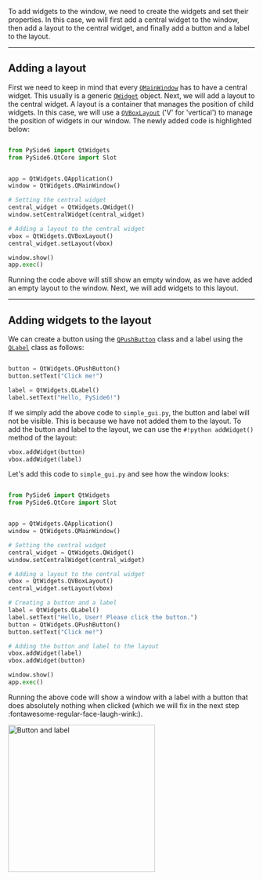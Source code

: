 To add widgets to the window, we need to create the widgets and set their properties. In this case, we will first add a central widget to the window, then add a layout to the central widget, and finally add a button and a label to the layout.

<hr>

## Adding a layout

First we need to keep in mind that every [`QMainWindow`](../QtWidgets/QMainWindow.md) has to have a central widget. This usually is a generic [`QWidget`](../QtWidgets/QWidget.md) object. Next, we will add a layout to the central widget. A layout is a container that manages the position of child widgets. In this case, we will use a [`QVBoxLayout`](../QtWidgets/QVBoxLayout.md) ('V' for 'vertical') to manage the position of widgets in our window. The newly added code is highlighted below:

```python title="simple_gui.py" hl_lines="8-14" linenums="1"

from PySide6 import QtWidgets
from PySide6.QtCore import Slot


app = QtWidgets.QApplication()
window = QtWidgets.QMainWindow()

# Setting the central widget 
central_widget = QtWidgets.QWidget()
window.setCentralWidget(central_widget)

# Adding a layout to the central widget
vbox = QtWidgets.QVBoxLayout()
central_widget.setLayout(vbox)

window.show()
app.exec()

```

Running the code above will still show an empty window, as we have added an empty layout to the window. Next, we will add widgets to this layout.

<hr>

## Adding widgets to the layout

We can create a button using the [`QPushButton`](../QtWidgets/QPushButton.md) class and a label using the [`QLabel`](../QtWidgets/QLabel.md) class as follows:

```python 

button = QtWidgets.QPushButton()
button.setText("Click me!")

label = QtWidgets.QLabel()
label.setText("Hello, PySide6!")
```

If we simply add the above code to `simple_gui.py`, the button and label will not be visible. This is because we have not added them to the layout. To add the button and label to the layout, we can use the `#!python addWidget()` method of the layout:

```python
vbox.addWidget(button)	
vbox.addWidget(label)
```

Let's add this code to `simple_gui.py` and see how the window looks:

```python title="simple_gui.py" hl_lines="16-24" linenums="1"

from PySide6 import QtWidgets
from PySide6.QtCore import Slot


app = QtWidgets.QApplication()
window = QtWidgets.QMainWindow()

# Setting the central widget 
central_widget = QtWidgets.QWidget()
window.setCentralWidget(central_widget)

# Adding a layout to the central widget
vbox = QtWidgets.QVBoxLayout()
central_widget.setLayout(vbox)

# Creating a button and a label
label = QtWidgets.QLabel()
label.setText("Hello, User! Please click the button.")
button = QtWidgets.QPushButton()
button.setText("Click me!")

# Adding the button and label to the layout
vbox.addWidget(label)
vbox.addWidget(button)

window.show()
app.exec()

```

Running the above code will show a window with a label with a button that does absolutely nothing when clicked (which we will fix in the next step :fontawesome-regular-face-laugh-wink:).

<img src="../images/button_and_label.png" alt="Button and label" width="300">


